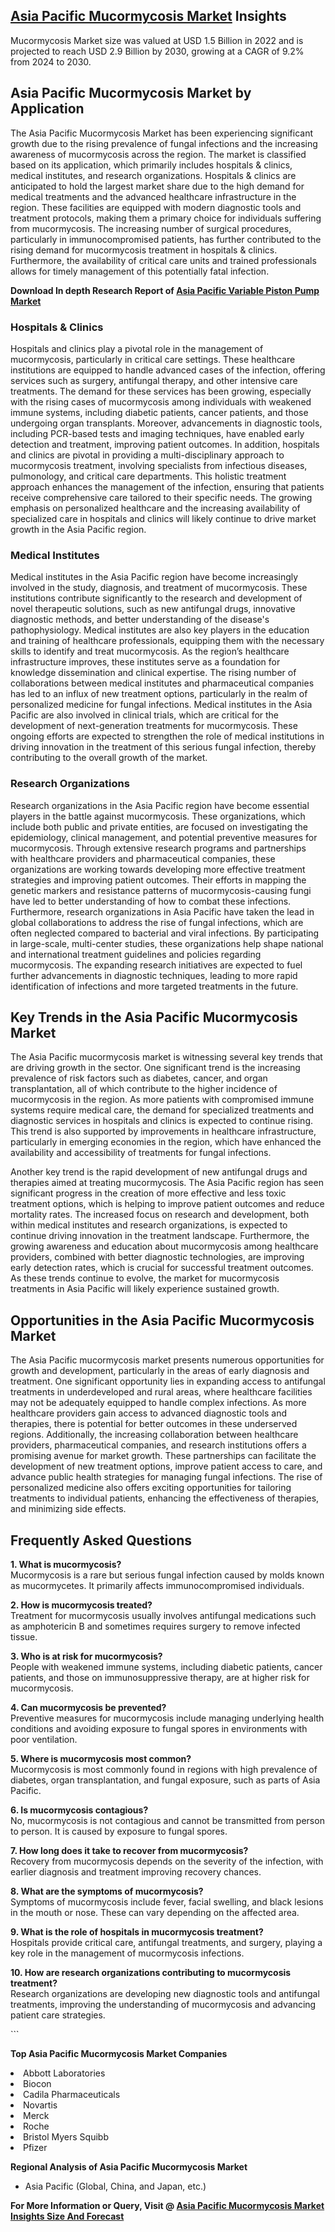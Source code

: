 <h2><a href="https://www.verifiedmarketreports.com/download-sample/?rid=474439&amp;utm_source=Github-Feb&amp;utm_medium=225" target="_blank">Asia Pacific Mucormycosis Market</a> Insights</h2><p>Mucormycosis Market size was valued at USD 1.5 Billion in 2022 and is projected to reach USD 2.9 Billion by 2030, growing at a CAGR of 9.2% from 2024 to 2030.</p><p><h2>Asia Pacific Mucormycosis Market by Application</h2> <p>The Asia Pacific Mucormycosis Market has been experiencing significant growth due to the rising prevalence of fungal infections and the increasing awareness of mucormycosis across the region. The market is classified based on its application, which primarily includes hospitals & clinics, medical institutes, and research organizations. Hospitals & clinics are anticipated to hold the largest market share due to the high demand for medical treatments and the advanced healthcare infrastructure in the region. These facilities are equipped with modern diagnostic tools and treatment protocols, making them a primary choice for individuals suffering from mucormycosis. The increasing number of surgical procedures, particularly in immunocompromised patients, has further contributed to the rising demand for mucormycosis treatment in hospitals & clinics. Furthermore, the availability of critical care units and trained professionals allows for timely management of this potentially fatal infection. <br><strong><p><strong>Download In depth Research Report of <a href="https://www.verifiedmarketreports.com/download-sample/?rid=236118&amp;utm_source=Pulse-Dec&amp;utm_medium=225" target="_blank">Asia Pacific Variable Piston Pump Market</a></strong></p></strong></p> <h3>Hospitals & Clinics</h3> <p>Hospitals and clinics play a pivotal role in the management of mucormycosis, particularly in critical care settings. These healthcare institutions are equipped to handle advanced cases of the infection, offering services such as surgery, antifungal therapy, and other intensive care treatments. The demand for these services has been growing, especially with the rising cases of mucormycosis among individuals with weakened immune systems, including diabetic patients, cancer patients, and those undergoing organ transplants. Moreover, advancements in diagnostic tools, including PCR-based tests and imaging techniques, have enabled early detection and treatment, improving patient outcomes. In addition, hospitals and clinics are pivotal in providing a multi-disciplinary approach to mucormycosis treatment, involving specialists from infectious diseases, pulmonology, and critical care departments. This holistic treatment approach enhances the management of the infection, ensuring that patients receive comprehensive care tailored to their specific needs. The growing emphasis on personalized healthcare and the increasing availability of specialized care in hospitals and clinics will likely continue to drive market growth in the Asia Pacific region.</p> <h3>Medical Institutes</h3> <p>Medical institutes in the Asia Pacific region have become increasingly involved in the study, diagnosis, and treatment of mucormycosis. These institutions contribute significantly to the research and development of novel therapeutic solutions, such as new antifungal drugs, innovative diagnostic methods, and better understanding of the disease's pathophysiology. Medical institutes are also key players in the education and training of healthcare professionals, equipping them with the necessary skills to identify and treat mucormycosis. As the region’s healthcare infrastructure improves, these institutes serve as a foundation for knowledge dissemination and clinical expertise. The rising number of collaborations between medical institutes and pharmaceutical companies has led to an influx of new treatment options, particularly in the realm of personalized medicine for fungal infections. Medical institutes in the Asia Pacific are also involved in clinical trials, which are critical for the development of next-generation treatments for mucormycosis. These ongoing efforts are expected to strengthen the role of medical institutions in driving innovation in the treatment of this serious fungal infection, thereby contributing to the overall growth of the market.</p> <h3>Research Organizations</h3> <p>Research organizations in the Asia Pacific region have become essential players in the battle against mucormycosis. These organizations, which include both public and private entities, are focused on investigating the epidemiology, clinical management, and potential preventive measures for mucormycosis. Through extensive research programs and partnerships with healthcare providers and pharmaceutical companies, these organizations are working towards developing more effective treatment strategies and improving patient outcomes. Their efforts in mapping the genetic markers and resistance patterns of mucormycosis-causing fungi have led to better understanding of how to combat these infections. Furthermore, research organizations in Asia Pacific have taken the lead in global collaborations to address the rise of fungal infections, which are often neglected compared to bacterial and viral infections. By participating in large-scale, multi-center studies, these organizations help shape national and international treatment guidelines and policies regarding mucormycosis. The expanding research initiatives are expected to fuel further advancements in diagnostic techniques, leading to more rapid identification of infections and more targeted treatments in the future.</p> <h2>Key Trends in the Asia Pacific Mucormycosis Market</h2> <p>The Asia Pacific mucormycosis market is witnessing several key trends that are driving growth in the sector. One significant trend is the increasing prevalence of risk factors such as diabetes, cancer, and organ transplantation, all of which contribute to the higher incidence of mucormycosis in the region. As more patients with compromised immune systems require medical care, the demand for specialized treatments and diagnostic services in hospitals and clinics is expected to continue rising. This trend is also supported by improvements in healthcare infrastructure, particularly in emerging economies in the region, which have enhanced the availability and accessibility of treatments for fungal infections.</p> <p>Another key trend is the rapid development of new antifungal drugs and therapies aimed at treating mucormycosis. The Asia Pacific region has seen significant progress in the creation of more effective and less toxic treatment options, which is helping to improve patient outcomes and reduce mortality rates. The increased focus on research and development, both within medical institutes and research organizations, is expected to continue driving innovation in the treatment landscape. Furthermore, the growing awareness and education about mucormycosis among healthcare providers, combined with better diagnostic technologies, are improving early detection rates, which is crucial for successful treatment outcomes. As these trends continue to evolve, the market for mucormycosis treatments in Asia Pacific will likely experience sustained growth.</p> <h2>Opportunities in the Asia Pacific Mucormycosis Market</h2> <p>The Asia Pacific mucormycosis market presents numerous opportunities for growth and development, particularly in the areas of early diagnosis and treatment. One significant opportunity lies in expanding access to antifungal treatments in underdeveloped and rural areas, where healthcare facilities may not be adequately equipped to handle complex infections. As more healthcare providers gain access to advanced diagnostic tools and therapies, there is potential for better outcomes in these underserved regions. Additionally, the increasing collaboration between healthcare providers, pharmaceutical companies, and research institutions offers a promising avenue for market growth. These partnerships can facilitate the development of new treatment options, improve patient access to care, and advance public health strategies for managing fungal infections. The rise of personalized medicine also offers exciting opportunities for tailoring treatments to individual patients, enhancing the effectiveness of therapies, and minimizing side effects.</p> <h2>Frequently Asked Questions</h2> <p><strong>1. What is mucormycosis?</strong><br>Mucormycosis is a rare but serious fungal infection caused by molds known as mucormycetes. It primarily affects immunocompromised individuals.</p> <p><strong>2. How is mucormycosis treated?</strong><br>Treatment for mucormycosis usually involves antifungal medications such as amphotericin B and sometimes requires surgery to remove infected tissue.</p> <p><strong>3. Who is at risk for mucormycosis?</strong><br>People with weakened immune systems, including diabetic patients, cancer patients, and those on immunosuppressive therapy, are at higher risk for mucormycosis.</p> <p><strong>4. Can mucormycosis be prevented?</strong><br>Preventive measures for mucormycosis include managing underlying health conditions and avoiding exposure to fungal spores in environments with poor ventilation.</p> <p><strong>5. Where is mucormycosis most common?</strong><br>Mucormycosis is most commonly found in regions with high prevalence of diabetes, organ transplantation, and fungal exposure, such as parts of Asia Pacific.</p> <p><strong>6. Is mucormycosis contagious?</strong><br>No, mucormycosis is not contagious and cannot be transmitted from person to person. It is caused by exposure to fungal spores.</p> <p><strong>7. How long does it take to recover from mucormycosis?</strong><br>Recovery from mucormycosis depends on the severity of the infection, with earlier diagnosis and treatment improving recovery chances.</p> <p><strong>8. What are the symptoms of mucormycosis?</strong><br>Symptoms of mucormycosis include fever, facial swelling, and black lesions in the mouth or nose. These can vary depending on the affected area.</p> <p><strong>9. What is the role of hospitals in mucormycosis treatment?</strong><br>Hospitals provide critical care, antifungal treatments, and surgery, playing a key role in the management of mucormycosis infections.</p> <p><strong>10. How are research organizations contributing to mucormycosis treatment?</strong><br>Research organizations are developing new diagnostic tools and antifungal treatments, improving the understanding of mucormycosis and advancing patient care strategies.</p> ```</p><p><strong>Top Asia Pacific Mucormycosis Market Companies</strong></p><div data-test-id=""><p><li>Abbott Laboratories</li><li> Biocon</li><li> Cadila Pharmaceuticals</li><li> Novartis</li><li> Merck</li><li> Roche</li><li> Bristol Myers Squibb</li><li> Pfizer</li></p><div><strong>Regional Analysis of&nbsp;Asia Pacific Mucormycosis Market</strong></div><ul><li dir="ltr"><p dir="ltr">Asia Pacific (Global, China, and Japan, etc.)</p></li></ul><p><strong>For More Information or Query, Visit @&nbsp;</strong><strong><a href="https://www.verifiedmarketreports.com/product/mucormycosis-market-size-and-forecast/?utm_source=Github-Feb&amp;utm_medium=225" target="_blank">Asia Pacific Mucormycosis Market Insights Size And Forecast</a></strong></p></div><h2>&nbsp;</h2><div data-test-id="">&nbsp;</div>

